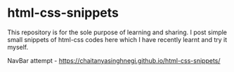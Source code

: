 # html-css-snippets
This repository is for the sole purpose of learning and sharing. I post simple small snippets of html-css codes here which I have recently learnt and try it myself.

NavBar attempt - https://chaitanyasinghnegi.github.io/html-css-snippets/
